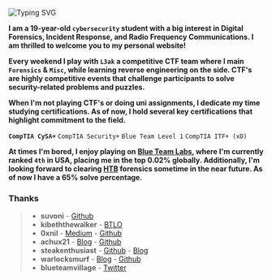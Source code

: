 ![Typing SVG](https://readme-typing-svg.herokuapp.com?font=Overpass&weight=900&size=30&duration=2200&pause=250000&color=fa888a&repeat=false&random=false&width=430&lines=red%40b0x%3A~%24+cat+about.txt)

**I am a 19-year-old `cybersecurity` student with a big interest in Digital Forensics, Incident Response, and Radio Frequency Communications. I am thrilled to welcome you to my personal website!**

**Every weekend I play with **`L3ak`** a competitive CTF team where I main `Forensics` & `Misc`, while learning reverse engineering on the side. CTF's are highly competitive events that challenge participants to solve security-related problems and puzzles.**

**When I'm not playing CTF's or doing uni assignments, I dedicate my time studying certifications. As of now, I hold several key certifications that highlight commitment to the field.**
    
**`CompTIA CySA+`** `CompTIA Security+` `Blue Team Level 1` `CompTIA ITF+ (xD)`

**At times I'm bored, I enjoy playing on [Blue Team Labs](https://blueteamlabs.online/public/user/0x157), where I'm currently ranked `4th` in USA, placing me in the top 0.02% globally. Additionally, I'm looking forward to clearing [HTB](https://app.hackthebox.com/profile/1029758) forensics sometime in the near future. As of now I have a 65% solve percentage.**

### Thanks
> - **suvoni** - [Github](https://github.com/suvoni)
> - **kibeththewalker** - [BTLO](https://blueteamlabs.online/public/user/kibeththewalker) 
> - **0xnil** - [Medium](https://medium.com/@m0ab1d42) - [Github](https://github.com/moabid42)
> - **achux21** - [Blog](https://iloveweb.online/) - [Github](https://github.com/ACHUX21)
> - **steakenthusiast** - [Github](https://github.com/SteakEnthusiast) - [Blog](https://steakenthusiast.github.io/)
> - **warlocksmurf** - [Blog](https://warlocksmurf.github.io/) - [Github](https://github.com/warlocksmurf)
> - **blueteamvillage** - [Twitter](https://x.com/blueteamvillage) 